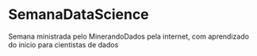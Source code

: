 # SemanaDataScience
Semana ministrada pelo MinerandoDados pela internet, com aprendizado do inicio para cientistas de dados 
